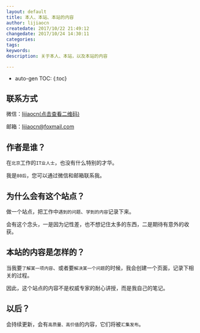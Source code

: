 ```yaml
---
layout: default
title: 本人、本站、本站的内容
author: lijiaocn
createdate: 2017/10/22 21:49:12
changedate: 2017/10/24 14:30:11
categories:
tags:
keywords: 
description: 关于本人、本站，以及本站的内容

---
```


* auto-gen TOC:
{:toc}

## 联系方式

微信：[lijiaocn(点击查看二维码)](http://article.img.znr.io/lijiaocn.png)

邮箱：[lijiaocn@foxmail.com](mailto:lijiaocn@foxmail.com)

## 作者是谁？

在`北京`工作的`IT业人士`，也没有什么特别的才华。

我是`80后`，您可以通过微信和邮箱联系我。

## 为什么会有这个站点？ 

做一个站点，把工作中`遇到的问题`、`学到的内容`记录下来。

会有这个念头，一是因为记性差，也不想记住太多的东西，二是期待有意外的收获。

## 本站的内容是怎样的？

当我要`了解某一项内容`、或者要`解决某一个问题`的时候，我会创建一个页面，记录下相关的过程。

因此，这个站点的内容不是权威专家的耐心讲授，而是我自己的笔记。

## 以后？

会持续更新，会有`高质量、高价值`的内容，它们将被`汇集发布`。
